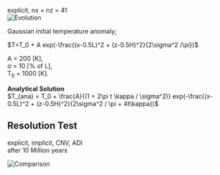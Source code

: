 

explicit, nx = nz = 41 <br>
![Evolution](https://github.com/LukasFuchs/FDCSGm/assets/25866942/3cff6778-028d-48ce-b63d-7afff14b8c2c)

Gaussian initial temperature anomaly; <br>

$T=T_0 + A exp(-\frac{(x-0.5L)^2 + (z-0.5H)^2}{2\sigma^2 /\pi})$

A = 200 [K], <br>
σ = 10 [% of L], <br>
T<sub>0</sub> = 1000 [K]. <br>

**Analytical Solution**<br>
$T_{ana} = T_0 + \frac{A}{(1 + 2\pi t \kappa / \sigma^2)} exp(-\frac{(x-0.5L)^2 + (z-0.5H)^2}{2\sigma^2 / \pi + 4t\kappa})$


## Resolution Test<br>
explicit, implicit, CNV, ADI<br>
after 10 Million years<br>

![Comparison](https://github.com/LukasFuchs/FDCSGm/assets/25866942/b4bfe7a0-96e1-43b5-8656-02269bf06e67)
